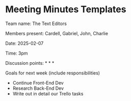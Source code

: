# Meeting Minutes Templates

Team name: The Text Editors

Members present: Cardell, Gabriel, John, Charlie

Date: 2025-02-07

Time: 3pm

Discussion points:
* 
* 
* 

Goals for next week (include responsibilities)
* Continue Front-End Dev
* Research Back-End Dev
* Write out in detail our Trello tasks
